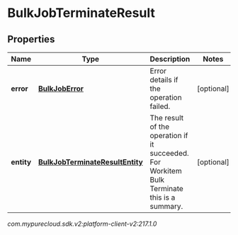 # BulkJobTerminateResult


## Properties

| Name | Type | Description | Notes |
| ------------ | ------------- | ------------- | ------------- |
| **error** | [**BulkJobError**](BulkJobError) | Error details if the operation failed. |  [optional] |
| **entity** | [**BulkJobTerminateResultEntity**](BulkJobTerminateResultEntity) | The result of the operation if it succeeded. For Workitem Bulk Terminate this is a summary. |  [optional] |




_com.mypurecloud.sdk.v2:platform-client-v2:217.1.0_
